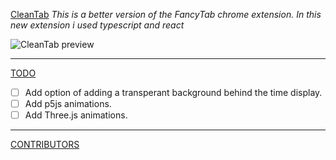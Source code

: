 [CleanTab](###CleanTab "Goto CleanTab")
_This is a better version of the FancyTab chrome extension. In this new extension i used typescript and react_

![CleanTab preview](https://github.com/TomiVidal99/CleanTab/tree/master/preview/CleanTabPreview.png)

- - - -

[TODO](##TODO "Goto TODO")
- [ ] Add option of adding a transperant background behind the time display.
- [ ] Add p5js animations.
- [ ] Add Three.js animations.

- - - -

[CONTRIBUTORS](##CONTRIBUTORS "Goto CONTRIBUTORS")
    

